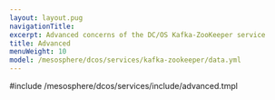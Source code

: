 ```yaml
---
layout: layout.pug
navigationTitle:
excerpt: Advanced concerns of the DC/OS Kafka-ZooKeeper service
title: Advanced
menuWeight: 10
model: /mesosphere/dcos/services/kafka-zookeeper/data.yml
---
```


#include /mesosphere/dcos/services/include/advanced.tmpl
